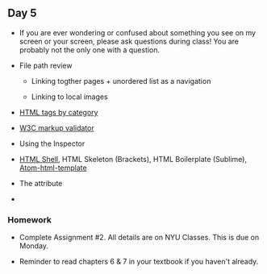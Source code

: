 ## Day 5

* If you are ever wondering or confused about something you see on my screen or your screen, please ask questions during class! You are probably not the only one with a question.

* File path review

    * Linking togther pages + unordered list as a navigation
    
    * Linking to local images
    
* [HTML tags by category](https://www.w3schools.com/TAGs/ref_byfunc.asp)

* [W3C markup validator](https://validator.w3.org/)

* Using the Inspector

* [HTML Shell](http://htmlshell.com/), HTML Skeleton (Brackets), HTML Boilerplate (Sublime), [Atom-html-template](https://atom.io/packages/atom-html-templates)

* The <meta charset = ""> attribute

* <html lang = "">


### Homework

* Complete Assignment #2. All details are on NYU Classes. This is due on Monday.

* Reminder to read chapters 6 & 7 in your textbook if you haven't already.

